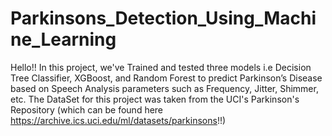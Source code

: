 # Parkinsons_Detection_Using_Machine_Learning
Hello!! In this project, we've Trained and tested three models i.e Decision Tree Classifier, XGBoost, and Random Forest to predict Parkinson’s
Disease based on Speech Analysis parameters such as Frequency, Jitter, Shimmer, etc. The DataSet for this project was taken from the UCI's Parkinson's Repository (which can be found here https://archive.ics.uci.edu/ml/datasets/parkinsons!!)
